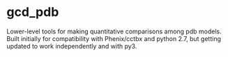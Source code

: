 # gcd_pdb
Lower-level tools for making quantitative comparisons among pdb models. Built initially for compatibility with Phenix/cctbx and python 2.7, but getting updated to work independently and with py3.
